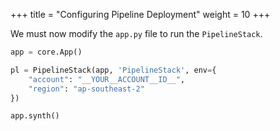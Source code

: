 +++
title = "Configuring Pipeline Deployment"
weight = 10
+++

We must now modify the `app.py` file to run the `PipelineStack`.

```python
app = core.App()

pl = PipelineStack(app, 'PipelineStack', env={
    "account": "__YOUR__ACCOUNT__ID__",
    "region": "ap-southeast-2"
})

app.synth()
```